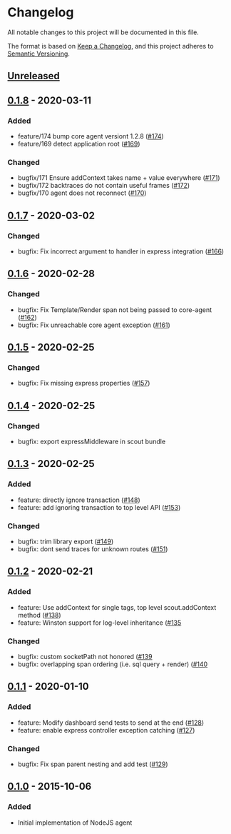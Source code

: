 # Changelog
All notable changes to this project will be documented in this file.

The format is based on [Keep a Changelog](https://keepachangelog.com/en/1.0.0/),
and this project adheres to [Semantic Versioning](https://semver.org/spec/v2.0.0.html).

## [Unreleased]

## [0.1.8] - 2020-03-11

### Added
- feature/174 bump core agent versiont 1.2.8 ([#174](https://github.com/scoutapp/scout_apm_node/issues/174))
- feature/169 detect application root ([#169](https://github.com/scoutapp/scout_apm_node/issues/169))

### Changed
- bugfix/171 Ensure addContext takes name + value everywhere ([#171](https://github.com/scoutapp/scout_apm_node/issues/171))
- bugfix/172 backtraces do not contain useful frames ([#172](https://github.com/scoutapp/scout_apm_node/issues/172))
- bugfix/170 agent does not reconnect ([#170](https://github.com/scoutapp/scout_apm_node/issues/170))

## [0.1.7] - 2020-03-02

### Changed
- bugfix: Fix incorrect argument to handler in express integration ([#166](https://github.com/scoutapp/scout_apm_node/issues/166))

## [0.1.6] - 2020-02-28

### Changed
- bugfix: Fix Template/Render span not being passed to core-agent ([#162](https://github.com/scoutapp/scout_apm_node/issues/162))
- bugfix: Fix unreachable core agent exception ([#161](https://github.com/scoutapp/scout_apm_node/issues/161))

## [0.1.5] - 2020-02-25

### Changed
- bugfix: Fix missing express properties ([#157](https://github.com/scoutapp/scout_apm_node/issues/157))

## [0.1.4] - 2020-02-25

### Changed
- bugfix: export expressMiddleware in scout bundle

## [0.1.3] - 2020-02-25

### Added
- feature: directly ignore transaction ([#148](https://github.com/scoutapp/scout_apm_node/issues/148))
- feature: add ignoring transaction to top level API ([#153](https://github.com/scoutapp/scout_apm_node/issues/153))

### Changed
- bugfix: trim library export ([#149](https://github.com/scoutapp/scout_apm_node/issues/149))
- bugfix: dont send traces for unknown routes ([#151](https://github.com/scoutapp/scout_apm_node/issues/151))

## [0.1.2] - 2020-02-21

### Added
- feature: Use addContext for single tags, top level scout.addContext method ([#138](https://github.com/scoutapp/scout_apm_node/issues/138))
- feature: Winston support for log-level inheritance ([#135](https://github.com/scoutapp/scout_apm_node/issues/135)

### Changed
- bugfix: custom socketPath not honored ([#139](https://github.com/scoutapp/scout_apm_node/issues/139)
- bugfix: overlapping span ordering (i.e. sql query + render) ([#140](https://github.com/scoutapp/scout_apm_node/issues/140)

## [0.1.1] - 2020-01-10
### Added
- feature: Modify dashboard send tests to send at the end ([#128](https://github.com/scoutapp/scout_apm_node/issues/128))
- feature: enable express controller exception catching ([#127](https://github.com/scoutapp/scout_apm_node/issues/127))

### Changed
- bugfix: Fix span parent nesting and add test ([#129](https://github.com/scoutapp/scout_apm_node/issues/129))

## [0.1.0] - 2015-10-06
### Added
- Initial implementation of NodeJS agent

[Unreleased]: https://github.com/scoutapp/scout_apm_node/compare/v0.1.8...HEAD
[0.1.8]: https://github.com/scoutapp/scout_apm_node/compare/v0.1.7...v0.1.8
[0.1.7]: https://github.com/scoutapp/scout_apm_node/compare/v0.1.6...v0.1.7
[0.1.6]: https://github.com/scoutapp/scout_apm_node/compare/v0.1.5...v0.1.6
[0.1.5]: https://github.com/scoutapp/scout_apm_node/compare/v0.1.4...v0.1.5
[0.1.4]: https://github.com/scoutapp/scout_apm_node/compare/v0.1.3...v0.1.4
[0.1.3]: https://github.com/scoutapp/scout_apm_node/compare/v0.1.2...v0.1.3
[0.1.2]: https://github.com/scoutapp/scout_apm_node/compare/v0.1.1...v0.1.2
[0.1.1]: https://github.com/scoutapp/scout_apm_node/compare/v0.1.0...v0.1.1
[0.1.0]: https://github.com/scoutapp/scout_apm_node/releases/tag/v0.1.0
